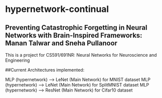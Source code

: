 # hypernetwork-continual

## Preventing Catastrophic Forgetting in Neural Networks with Brain-Inspired Frameworks: Manan Talwar and Sneha Pullanoor

This is a project for CS591/691NR: Neural Networks for Neuroscience and Engineering

##Current Architectures implemented: 

MLP (hypernetwork) --> LeNet (Main Network) for MNIST dataset
MLP (hypernetwork) --> LeNet (Main Network) for SplitMNIST dataset
MLP (hypernetwork) --> ResNet (Main Network) for Cifar10 dataset



